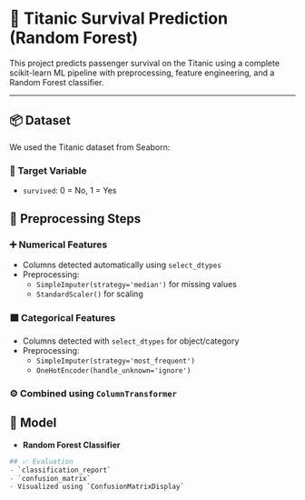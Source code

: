 
# 🚢 Titanic Survival Prediction (Random Forest)

This project predicts passenger survival on the Titanic using a complete scikit-learn ML pipeline with preprocessing, feature engineering, and a Random Forest classifier.

---

## 📦 Dataset
We used the Titanic dataset from Seaborn:
### 🎯 Target Variable
- `survived`: 0 = No, 1 = Yes
## 🔧 Preprocessing Steps

### ➕ Numerical Features
- Columns detected automatically using `select_dtypes`
- Preprocessing:
  - `SimpleImputer(strategy='median')` for missing values
  - `StandardScaler()` for scaling

### 🟪 Categorical Features
- Columns detected with `select_dtypes` for object/category
- Preprocessing:
  - `SimpleImputer(strategy='most_frequent')`
  - `OneHotEncoder(handle_unknown='ignore')`

### ⚙️ Combined using `ColumnTransformer`
## 🧠 Model
- **Random Forest Classifier**
```python
## 📈 Evaluation
- `classification_report`
- `confusion_matrix`
- Visualized using `ConfusionMatrixDisplay`
